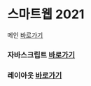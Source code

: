 # 스마트웹 2021

메인 <a href="https://kdong1224.github.io/dothome21/">바로가기</a>

### 자바스크립트 <a href="https://kdong1224.github.io/dothome21/javascript/javascript100.html">바로가기</a>
### 레이아웃 <a href="https://kdong1224.github.io/dothome21/layout/index.html">바로가기</a>
